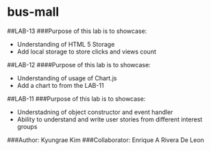 # bus-mall
##LAB-13
###Purpose of this lab is to showcase:
* Understanding of HTML 5 Storage
* Add local storage to store clicks and views count

##LAB-12
####Purpose of this lab is to showcase:
* Understanding of usage of Chart.js
* Add a chart to from the LAB-11

##LAB-11
###Purpose of this lab is to showcase: 
* Understadning of object constructor and event handler
* Ability to understand and write user stories from different interest groups

###Author: Kyungrae Kim
###Collaborator: Enrique A Rivera De Leon